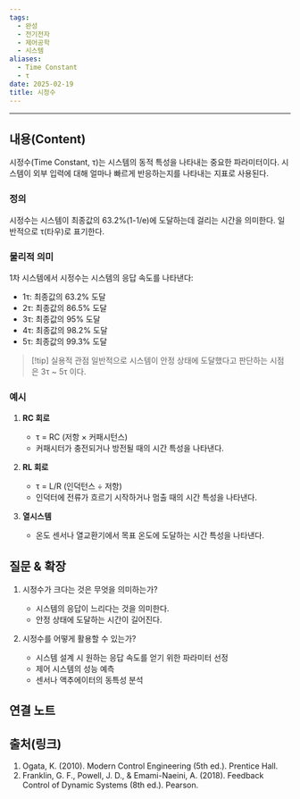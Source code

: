 ```yaml
---
tags:
  - 완성
  - 전기전자
  - 제어공학
  - 시스템
aliases:
  - Time Constant
  - τ
date: 2025-02-19
title: 시정수
---
```


---

## 내용(Content)

시정수(Time Constant, τ)는 시스템의 동적 특성을 나타내는 중요한 파라미터이다. 시스템이 외부 입력에 대해 얼마나 빠르게 반응하는지를 나타내는 지표로 사용된다.

### 정의

시정수는 시스템이 최종값의 63.2%(1-1/e)에 도달하는데 걸리는 시간을 의미한다. 일반적으로 τ(타우)로 표기한다.

### 물리적 의미

1차 시스템에서 시정수는 시스템의 응답 속도를 나타낸다:
- 1τ: 최종값의 63.2% 도달
- 2τ: 최종값의 86.5% 도달
- 3τ: 최종값의 95% 도달
- 4τ: 최종값의 98.2% 도달
- 5τ: 최종값의 99.3% 도달

>[!tip] 실용적 관점
>일반적으로 시스템이 안정 상태에 도달했다고 판단하는 시점은 3τ ~ 5τ 이다.

### 예시

1. **RC 회로**
   - τ = RC (저항 × 커패시턴스)
   - 커패시터가 충전되거나 방전될 때의 시간 특성을 나타낸다.

2. **RL 회로**
   - τ = L/R (인덕턴스 ÷ 저항)
   - 인덕터에 전류가 흐르기 시작하거나 멈출 때의 시간 특성을 나타낸다.

3. **열시스템**
   - 온도 센서나 열교환기에서 목표 온도에 도달하는 시간 특성을 나타낸다.

## 질문 & 확장

1. 시정수가 크다는 것은 무엇을 의미하는가?
   - 시스템의 응답이 느리다는 것을 의미한다.
   - 안정 상태에 도달하는 시간이 길어진다.

2. 시정수를 어떻게 활용할 수 있는가?
   - 시스템 설계 시 원하는 응답 속도를 얻기 위한 파라미터 선정
   - 제어 시스템의 성능 예측
   - 센서나 액추에이터의 동특성 분석

## 연결 노트

## 출처(링크)

1. Ogata, K. (2010). Modern Control Engineering (5th ed.). Prentice Hall.
2. Franklin, G. F., Powell, J. D., & Emami-Naeini, A. (2018). Feedback Control of Dynamic Systems (8th ed.). Pearson.


